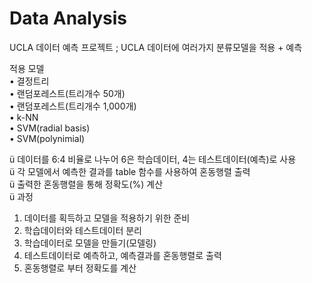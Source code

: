 # Data Analysis

UCLA 데이터 예측 프로젝트
; UCLA 데이터에 여러가지 분류모델을 적용 + 예측

적용 모델     
• 결정트리     
• 랜덤포레스트(트리개수 50개)      
• 랜덤포레스트(트리개수 1,000개)     
• k-NN     
• SVM(radial basis)     
• SVM(polynimial)     

ü 데이터를 6:4 비율로 나누어 6은 학습데이터, 4는 테스트데이터(예측)로 사용     
ü 각 모델에서 예측한 결과를 table 함수를 사용하여 혼동행렬 출력     
ü 출력한 혼동행렬을 통해 정확도(%) 계산     
ü 과정     
1. 데이터를 획득하고 모델을 적용하기 위한 준비     
2. 학습데이터와 테스트데이터 분리     
3. 학습데이터로 모델을 만들기(모델링)     
4. 테스트데이터로 예측하고, 예측결과를 혼동행렬로 출력     
5. 혼동행렬로 부터 정확도를 계산     
